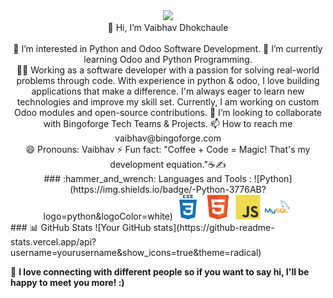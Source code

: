 <div id="header" align="center">
  <img src="https://media.giphy.com/media/M9gbBd9nbDrOTu1Mqx/giphy.gif" width="100"/>
</div>
<div id="header" align="center">
<center>👋 Hi, I’m Vaibhav Dhokchaule </center> </br> 
👀 I’m interested in Python and Odoo Software Development.
🌱 I’m currently learning Odoo and Python Programming. </br>
👨‍💻 Working as a software developer with a passion for solving real-world problems through code. With experience in python & odoo, I love building applications that make a 
    difference. I'm always eager to learn new technologies and improve my skill set. Currently, I am working on custom Odoo modules and open-source contributions.
👯 I’m looking to collaborate with Bingoforge Tech Teams & Projects.
📫 How to reach me vaibhav@bingoforge.com </br>
😄 Pronouns: Vaibhav
⚡ Fun fact: "Coffee + Code = Magic! That's my development equation."☕✍
</div>
<div id="header" align="center">
### :hammer_and_wrench: Languages and Tools :
   ![Python](https://img.shields.io/badge/-Python-3776AB?logo=python&logoColor=white)
  <img src="https://github.com/devicons/devicon/blob/master/icons/css3/css3-plain-wordmark.svg"  title="CSS3" alt="CSS" width="40" height="40"/>&nbsp;
  <img src="https://github.com/devicons/devicon/blob/master/icons/html5/html5-original.svg" title="HTML5" alt="HTML" width="40" height="40"/>&nbsp;
  <img src="https://github.com/devicons/devicon/blob/master/icons/javascript/javascript-original.svg" title="JavaScript" alt="JavaScript" width="40" height="40"/>&nbsp;
  <img src="https://github.com/devicons/devicon/blob/master/icons/mysql/mysql-original-wordmark.svg" title="MySQL"  alt="MySQL" width="40" height="40"/>&nbsp;
</div>
### 📊 GitHub Stats
![Your GitHub stats](https://github-readme-stats.vercel.app/api?username=yourusername&show_icons=true&theme=radical)

🤼 <b>I love connecting with different people so if you want to say hi, I'll be happy to meet you more! :) </b>
  

<!---
VaibhavBingoforge/VaibhavBingoforge is a ✨ special ✨ repository because its `README.md` (this file) appears on your GitHub profile.
You can click the Preview link to take a look at your changes.
--->
